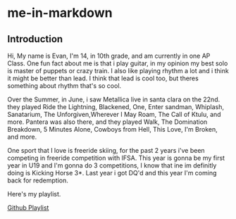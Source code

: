 # me-in-markdown

## Introduction

Hi, My name is Evan, I'm 14, in 10th grade, and am currently in one AP Class. One fun fact about me is that i play guitar, in my opinion my best solo is master of puppets or crazy train. I also like playing rhythm a lot and i think it might be better than lead. I think that lead is cool too, but theres something about rhythm that's so cool.

Over the Summer, in June, i saw Metallica live in santa clara on the 22nd. they played Ride the Lightning, Blackened, One, Enter sandman, Whiplash, Sanatarium, The Unforgiven,Wherever I May Roam, The Call of Ktulu, and more. Pantera was also there, and they played Walk, The Domination Breakdown, 5 Minutes Alone, Cowboys from Hell, This Love, I'm Broken, and more.

One sport that I love is freeride skiing, for the past 2 years i've been competing in freeride competition with IFSA. This year is gonna be my first year in U19 and I'm gonna do 3 competitions, I know that ine im definitly doing is Kicking Horse 3*. Last year i got DQ'd and this year I'm coming back for redemption.

Here's my playlist.

[Github Playlist](https://open.spotify.com/playlist/4ibo8QRbJwaX0YiA4H5bpl?si=6ecc7041d71041b5&pt=5841cb249c788433140e2f650588f111)


